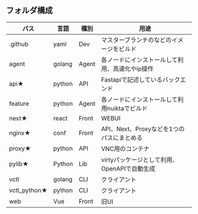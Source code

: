## フォルダ構成



| パス         | 言語   | 種別  | 用途                                           |
| ------------ | ------ | ----- | ---------------------------------------------- |
| .github      | yaml   | Dev   | マスターブランチのなどのイメージをビルド       |
| agent        | golang | Agent | 各ノードにインストールして利用、高速化やip操作 |
| api★         | python | API   | Fastapiで記述しているバックエンド              |
| feature      | python | Agent | 各ノードにインストールして利用nuiktaでビルド   |
| next★        | react  | Front | WEBUI                                          |
| nginx★       | conf   | Front | API、Next、Proxyなどを1つのパスにまとめる      |
| proxy★       | python | API   | VNC用のコンテナ                                |
| pylib★       | Python | Lib   | virtyパッケージとして利用、OpenAPIで自動生成   |
| vctl         | golang | CLI   | クライアント                                   |
| vctl_python★ | python | CLI   | クライアント                                   |
| web          | Vue    | Front | 旧UI                                           |

